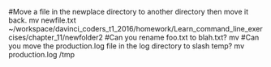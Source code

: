 #Move a file in the newplace directory to another directory then move it back.
 mv newfile.txt ~/workspace/davinci_coders_t1_2016/homework/Learn_command_line_exercises/chapter_11/newfolder2
#Can you rename foo.txt to blah.txt?
mv
#Can you move the production.log file in the log directory to slash temp?
mv production.log /tmp
